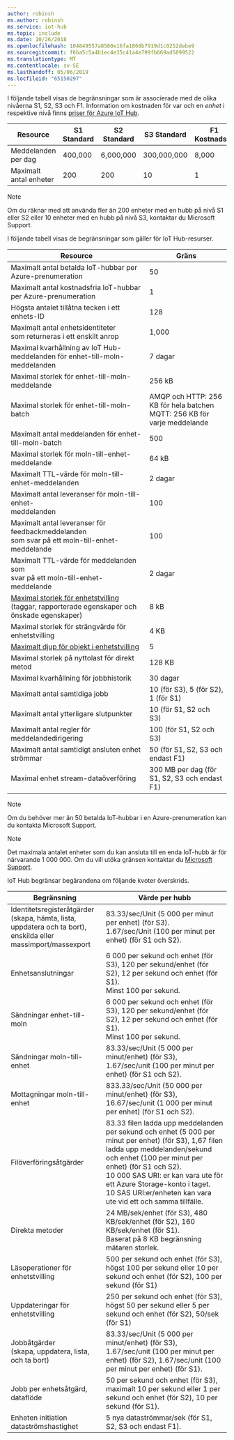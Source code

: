 ```yaml
---
author: robinsh
ms.author: robinsh
ms.service: iot-hub
ms.topic: include
ms.date: 10/26/2018
ms.openlocfilehash: 104849557a8580e16fa1860b7919d1c0252debe9
ms.sourcegitcommit: f6ba5c5a4b1ec4e35c41a4e799fb669ad5099522
ms.translationtype: MT
ms.contentlocale: sv-SE
ms.lasthandoff: 05/06/2019
ms.locfileid: "65150297"
---
```

I följande tabell visas de begränsningar som är associerade med de olika nivåerna S1, S2, S3 och F1. Information om kostnaden för var och en *enhet* i respektive nivå finns [priser för Azure IoT Hub](https://azure.microsoft.com/pricing/details/iot-hub/).

| Resource | S1 Standard | S2 Standard | S3 Standard | F1 Kostnadsfri |
| --- | --- | --- | --- | --- |
| Meddelanden per dag |400,000 |6,000,000 |300,000,000 |8,000 |
| Maximalt antal enheter |200 |200 |10 |1 |

> [!NOTE]
> Om du räknar med att använda fler än 200 enheter med en hubb på nivå S1 eller S2 eller 10 enheter med en hubb på nivå S3, kontaktar du Microsoft Support.
> 
> 

I följande tabell visas de begränsningar som gäller för IoT Hub-resurser.

| Resource | Gräns |
| --- | --- |
| Maximalt antal betalda IoT-hubbar per Azure-prenumeration |50 |
| Maximalt antal kostnadsfria IoT-hubbar per Azure-prenumeration |1 |
| Högsta antalet tillåtna tecken i ett enhets-ID | 128 |
| Maximalt antal enhetsidentiteter<br/> som returneras i ett enskilt anrop |1,000 |
| Maximal kvarhållning av IoT Hub-meddelanden för enhet-till-moln-meddelanden |7 dagar |
| Maximal storlek för enhet-till-moln-meddelande |256 kB |
| Maximal storlek för enhet-till-moln-batch |AMQP och HTTP: 256 KB för hela batchen <br/>MQTT: 256 KB för varje meddelande |
| Maximalt antal meddelanden för enhet-till-moln-batch |500 |
| Maximal storlek för moln-till-enhet-meddelande |64 kB |
| Maximalt TTL-värde för moln-till-enhet-meddelanden |2 dagar |
| Maximalt antal leveranser för moln-till-enhet- <br/> meddelanden |100 |
| Maximalt antal leveranser för feedbackmeddelanden <br/> som svar på ett moln-till-enhet-meddelande |100 |
| Maximalt TTL-värde för meddelanden som <br/> svar på ett moln-till-enhet-meddelande |2 dagar |
| [Maximal storlek för enhetstvilling](../articles/iot-hub/iot-hub-devguide-device-twins.md#device-twin-size) <br/> (taggar, rapporterade egenskaper och önskade egenskaper) | 8 kB |
| Maximal storlek för strängvärde för enhetstvilling | 4 KB |
| [Maximalt djup för objekt i enhetstvilling](../articles/iot-hub/iot-hub-devguide-device-twins.md#tags-and-properties-format) | 5 |
| Maximal storlek på nyttolast för direkt metod | 128 KB |
| Maximal kvarhållning för jobbhistorik | 30 dagar |
| Maximalt antal samtidiga jobb | 10 (för S3), 5 (för S2), 1 (för S1) |
| Maximalt antal ytterligare slutpunkter | 10 (för S1, S2 och S3) |
| Maximalt antal regler för meddelandedirigering | 100 (för S1, S2 och S3) |
| Maximalt antal samtidigt ansluten enhet strömmar | 50 (för S1, S2, S3 och endast F1) |
| Maximal enhet stream-dataöverföring | 300 MB per dag (för S1, S2, S3 och endast F1) |

> [!NOTE]
> Om du behöver mer än 50 betalda IoT-hubbar i en Azure-prenumeration kan du kontakta Microsoft Support.

> [!NOTE]
> Det maximala antalet enheter som du kan ansluta till en enda IoT-hubb är för närvarande 1 000 000. Om du vill utöka gränsen kontaktar du [Microsoft Support](https://azure.microsoft.com/support/options/).

IoT Hub begränsar begärandena om följande kvoter överskrids.

| Begränsning | Värde per hubb |
| --- | --- |
| Identitetsregisteråtgärder <br/> (skapa, hämta, lista, uppdatera och ta bort), <br/> enskilda eller massimport/massexport |83.33/sec/Unit (5 000 per minut per enhet) (för S3). <br/> 1.67/sec/Unit (100 per minut per enhet) (för S1 och S2). |
| Enhetsanslutningar |6 000 per sekund och enhet (för S3), 120 per sekund/enhet (för S2), 12 per sekund och enhet (för S1). <br/>Minst 100 per sekund. |
| Sändningar enhet-till-moln |6 000 per sekund och enhet (för S3), 120 per sekund/enhet (för S2), 12 per sekund och enhet (för S1). <br/>Minst 100 per sekund. |
| Sändningar moln-till-enhet | 83.33/sec/Unit (5 000 per minut/enhet) (för S3), 1.67/sec/unit (100 per minut per enhet) (för S1 och S2). |
| Mottagningar moln-till-enhet |833.33/sec/Unit (50 000 per minut/enhet) (för S3), 16.67/sec/unit (1 000 per minut per enhet) (för S1 och S2). |
| Filöverföringsåtgärder |83.33 filen ladda upp meddelanden per sekund och enhet (5 000 per minut per enhet) (för S3), 1,67 filen ladda upp meddelanden/sekund och enhet (100 per minut per enhet) (för S1 och S2). <br/> 10 000 SAS URI: er kan vara ute för ett Azure Storage-konto i taget.<br/> 10 SAS URI:er/enheten kan vara ute vid ett och samma tillfälle. |
| Direkta metoder | 24 MB/sek/enhet (för S3), 480 KB/sek/enhet (för S2), 160 KB/sek/enhet (för S1).<br/> Baserat på 8 KB begränsning mätaren storlek. |
| Läsoperationer för enhetstvilling | 500 per sekund och enhet (för S3), högst 100 per sekund eller 10 per sekund och enhet (för S2), 100 per sekund (för S1) |
| Uppdateringar för enhetstvilling | 250 per sekund och enhet (för S3), högst 50 per sekund eller 5 per sekund och enhet (för S2), 50/sek (för S1) |
| Jobbåtgärder <br/> (skapa, uppdatera, lista, och ta bort) | 83.33/sec/Unit (5 000 per minut/enhet) (för S3), 1.67/sec/unit (100 per minut per enhet) (för S2), 1.67/sec/unit (100 per minut per enhet) (för S1). |
| Jobb per enhetsåtgärd, dataflöde | 50 per sekund och enhet (för S3), maximalt 10 per sekund eller 1 per sekund och enhet (för S2), 10 per sekund (för S1). |
| Enheten initiation dataströmshastighet | 5 nya dataströmmar/sek (för S1, S2, S3 och endast F1). |
